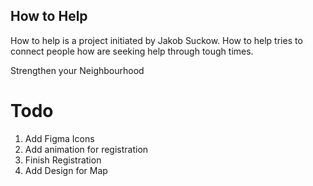 ## How to Help


How to help is a project initiated by Jakob Suckow. How to help tries to connect people how are seeking help through tough times.

Strengthen your Neighbourhood

# Todo
1) Add Figma Icons
2) Add animation for registration
3) Finish Registration
4) Add Design for Map


